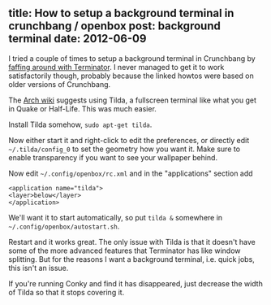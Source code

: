 title: How to setup a background terminal in crunchbang / openbox
post: background terminal
date: 2012-06-09
---

I tried a couple of times to setup a background terminal in Crunchbang
by [faffing around with Terminator][cb-terminator]. I never managed to
get it to work satisfactorily though, probably because the linked howtos
were based on older versions of Crunchbang.

The [Arch wiki][arch-tilda] suggests using Tilda, a fullscreen terminal
like what you get in Quake or Half-Life. This was much easier.

[cb-terminator]: http://crunchbanglinux.org/wiki/howto_have_terminator_become_your_wallpaper
[arch-tilda]: https://wiki.archlinux.org/index.php/Terminal_as_a_Transparent_Wallpaper

Install Tilda somehow, `sudo apt-get tilda`.

Now either start it and right-click to edit the preferences, or directly
edit `~/.tilda/config_0` to set the geometry how you want it. Make sure
to enable transparency if you want to see your wallpaper behind.

Now edit `~/.config/openbox/rc.xml` and in the "applications" section
add

    <application name="tilda">
    <layer>below</layer>
    </application>

We'll want it to start automatically, so put `tilda &` somewhere in
`~/.config/openbox/autostart.sh`.

Restart and it works great. The only issue with Tilda is that it
doesn't have some of the more advanced features that Terminator has like
window splitting. But for the reasons I want a background terminal, i.e.
quick jobs, this isn't an issue.

If you're running Conky and find it has disappeared, just decrease the
width of Tilda so that it stops covering it.

